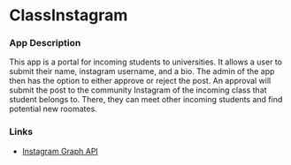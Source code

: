 # ClassInstagram #

### App Description ###

This app is a portal for incoming students to universities. It allows a user to submit their name, instagram username, and a bio. The admin of the app then has the option to either approve or reject the post. An approval will submit the post to the community Instagram of the incoming class that student belongs to. There, they can meet other incoming students and find potential new roomates.

### Links ###

* [Instagram Graph API](https://developers.facebook.com/docs/instagram-api/)
